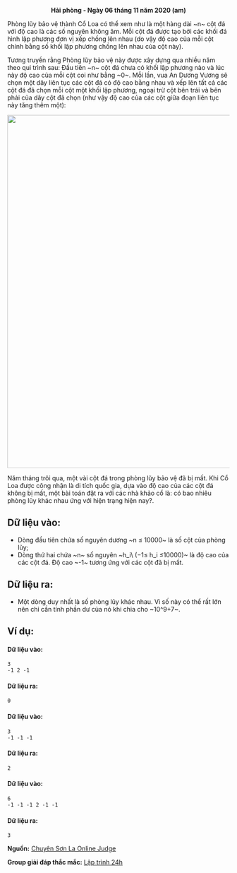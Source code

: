 **<center>Hải phòng - Ngày 06 tháng 11 năm 2020 (am)</center>**

Phòng lũy bảo vệ thành Cổ Loa có thể xem như là một hàng dài ~n~ cột đá với độ cao là các số nguyên không âm. Mỗi cột đá được tạo bởi các khối đá hình lập phương đơn vị xếp chồng lên nhau (do vậy độ cao của mỗi cột chính bằng số khối lập phương chồng lên nhau của cột này).

Tương truyền rằng Phòng lũy bảo vệ này được xây dựng qua nhiều năm theo qui trình sau: Đầu tiên ~n~ cột đá chưa có khối lập phương nào và lúc này độ cao của mỗi cột coi như bằng ~0~. Mỗi lần, vua An Dương Vương sẽ chọn một dãy  liên tục các cột đá có độ cao bằng nhau và xếp lên tất cả các cột đá đã chọn mỗi cột một khối lập phương, ngoại trừ cột bên trái và bên phải của dãy cột đã chọn (như vậy độ cao của các cột giữa đoạn liên tục này tăng thêm một): 
<center><img src="/images/problems/1288/RAMPART.png" width="800px" /></center>

Năm tháng trôi qua, một vài cột đá trong phòng lũy bảo vệ đã bị mất. Khi Cổ Loa được công nhận là di tích quốc gia, dựa vào độ cao của các cột đá không bị mất, một bài toán đặt ra với các nhà khảo cổ là: có bao nhiêu phòng lũy khác nhau ứng với hiện trạng hiện nay?.

## Dữ liệu vào:
- Dòng đầu tiên chứa số nguyên dương ~n ≤ 10000~ là số cột của phòng lũy;
- Dòng thứ hai chứa ~n~ số nguyên ~h_i\ (−1≤ h_i ≤10000)~ là độ cao của các cột đá. Độ cao ~-1~ tương ứng với các cột đã bị mất.

## Dữ liệu ra:
- Một dòng duy nhất là số phòng lũy khác nhau. Vì số này có thể rất lớn nên chỉ cần tính phần dư của nó khi chia cho ~10^9+7~.

## Ví dụ:
#### Dữ liệu vào:
```
3
-1 2 -1
```

#### Dữ liệu ra:
```
0
```

#### Dữ liệu vào:
```
3
-1 -1 -1
```

#### Dữ liệu ra:
```
2
```

#### Dữ liệu vào:
```
6
-1 -1 -1 2 -1 -1
```

#### Dữ liệu ra:
```
3
```
**Nguồn:** [Chuyên Sơn La Online Judge](http://csloj.ddns.net/)

**Group giải đáp thắc mắc:** [Lập trình 24h](https://www.facebook.com/groups/1386904321519984)